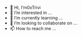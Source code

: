 - 👋 Hi, I’m0xTrivi
- 👀 I’m interested in ...
- 🌱 I’m currently learning ...
- 💞️ I’m looking to collaborate on ...
- 📫 How to reach me ...

<!---
0xTrivi/0xTrivi is a ✨ special ✨ repository because its `README.md` (this file) appears on your GitHub profile.
You can click the Preview link to take a look at your changes.
--->
